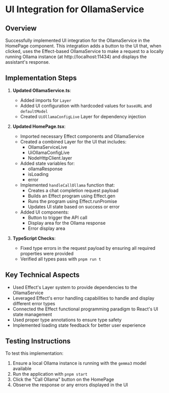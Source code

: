 # UI Integration for OllamaService

## Overview

Successfully implemented UI integration for the OllamaService in the HomePage component. This integration adds a button to the UI that, when clicked, uses the Effect-based OllamaService to make a request to a locally running Ollama instance (at http://localhost:11434) and displays the assistant's response.

## Implementation Steps

1. **Updated OllamaService.ts**:

   - Added imports for `Layer`
   - Added UI configuration with hardcoded values for `baseURL` and `defaultModel`
   - Created `UiOllamaConfigLive` Layer for dependency injection

2. **Updated HomePage.tsx**:

   - Imported necessary Effect components and OllamaService
   - Created a combined Layer for the UI that includes:
     - OllamaServiceLive
     - UiOllamaConfigLive
     - NodeHttpClient.layer
   - Added state variables for:
     - ollamaResponse
     - isLoading
     - error
   - Implemented `handleCallOllama` function that:
     - Creates a chat completion request payload
     - Builds an Effect program using Effect.gen
     - Runs the program using Effect.runPromise
     - Updates UI state based on success or error
   - Added UI components:
     - Button to trigger the API call
     - Display area for the Ollama response
     - Error display area

3. **TypeScript Checks**:
   - Fixed type errors in the request payload by ensuring all required properties were provided
   - Verified all types pass with `pnpm run t`

## Key Technical Aspects

- Used Effect's Layer system to provide dependencies to the OllamaService
- Leveraged Effect's error handling capabilities to handle and display different error types
- Connected the Effect functional programming paradigm to React's UI state management
- Used proper type annotations to ensure type safety
- Implemented loading state feedback for better user experience

## Testing Instructions

To test this implementation:

1. Ensure a local Ollama instance is running with the `gemma3` model available
2. Run the application with `pnpm start`
3. Click the "Call Ollama" button on the HomePage
4. Observe the response or any errors displayed in the UI
